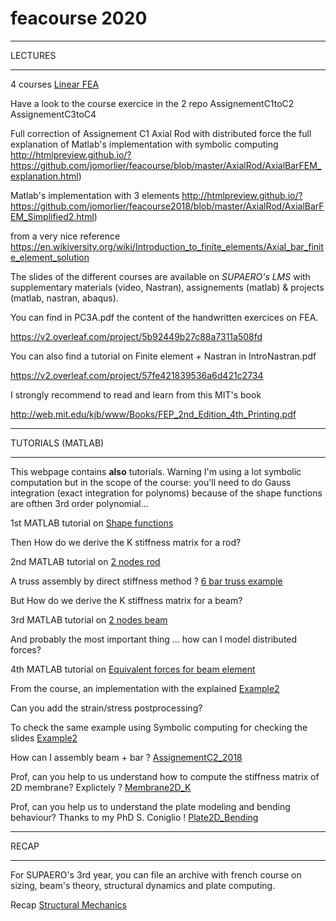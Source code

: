 # feacourse 2020


****************

LECTURES

****************

4 courses [Linear FEA](https://github.com/jomorlier/feacourse2019/blob/master/ArchiveFEA.zip)



Have a look to the course exercice in the 2 repo
AssignementC1toC2
AssignementC3toC4

Full correction of Assignement C1 Axial Rod with distributed force
the full explanation of Matlab's implementation with symbolic computing
http://htmlpreview.github.io/?https://github.com/jomorlier/feacourse/blob/master/AxialRod/AxialBarFEM_explanation.html)

Matlab's implementation with 3 elements
http://htmlpreview.github.io/?https://github.com/jomorlier/feacourse2018/blob/master/AxialRod/AxialBarFEM_Simplified2.html)

from a very nice reference https://en.wikiversity.org/wiki/Introduction_to_finite_elements/Axial_bar_finite_element_solution



The slides of the different courses are available on *SUPAERO's LMS* with supplementary materials (video, Nastran), assignements (matlab) & projects (matlab, nastran, abaqus).

You can find in PC3A.pdf the content of the handwritten exercices on FEA.

https://v2.overleaf.com/project/5b92449b27c88a7311a508fd

You can also find a tutorial on Finite element + Nastran in IntroNastran.pdf

https://v2.overleaf.com/project/57fe421839536a6d421c2734

I strongly recommend to read and learn from this MIT's book

http://web.mit.edu/kjb/www/Books/FEP_2nd_Edition_4th_Printing.pdf


****************

TUTORIALS (MATLAB)

****************


This webpage contains **also** tutorials. Warning I'm using a lot symbolic computation but in the scope of the course:
you'll need to do Gauss integration (exact integration for polynoms) because of the shape functions are ofthen 3rd order polynomial...


1st MATLAB tutorial on [Shape functions](http://htmlpreview.github.io/?https://github.com/jomorlier/feacourse2018/blob/master/Shape_Functions/ShapeFunction.html)

Then How do we derive the K stiffness matrix for a rod?


2nd MATLAB tutorial on [2 nodes rod](http://htmlpreview.github.io/?https://github.com/jomorlier/feacourse2018/blob/master/K_derivation_Rod/K_derivation2_node.html)

A truss assembly by direct stiffness method ?
[6 bar truss example](http://htmlpreview.github.io/?https://github.com/jomorlier/feacourse2018/blob/master/Truss/CorrectionTruss.html)

But How do we derive the K stiffness matrix for a beam?

3rd MATLAB tutorial on [2 nodes beam](http://htmlpreview.github.io/?https://github.com/jomorlier/feacourse2018/blob/master/K_derivation_Beam/K_derivation_beam.html)

And probably the most important thing ... how can I model distributed forces?

4th MATLAB tutorial on [Equivalent forces for beam element](http://htmlpreview.github.io/?https://github.com/jomorlier/feacourse2018/blob/master/Equivalent_Nodal_force/Equivalent_Nodal_force.html)


From the course, an implementation with the explained [Example2](http://htmlpreview.github.io/?https://github.com/jomorlier/feacourse2018/blob/master/Correction_Example2/Correction_Example2_NoSYM.html)

Can you add the strain/stress postprocessing?

To check the same example using Symbolic computing for checking the slides [Example2](http://htmlpreview.github.io/?https://github.com/jomorlier/feacourse2018/blob/master/Correction_Example2/Correction_Example2.html)

How can I assembly beam + bar ? [AssignementC2_2018](http://htmlpreview.github.io/?https://github.com/jomorlier/feacourse2018/blob/master/AssignementC2_2018/Assignement2_2018_correction.html)

Prof, can you help to us understand how to compute the stiffness matrix of 2D membrane?
Explictely ?  [Membrane2D_K](http://htmlpreview.github.io/?https://github.com/jomorlier/feacourse2018/blob/master/Membrane2D_K/Elementarystiffrecmesh.html)

Prof, can you help us to understand the plate modeling and bending behaviour?
Thanks to my PhD S. Coniglio !  [Plate2D_Bending](http://htmlpreview.github.io/?https://github.com/jomorlier/feacourse2018/blob/master/Plate2D_Bending/plate_el.html)



****************

RECAP

****************

For SUPAERO's 3rd year, you can file an archive with french course on sizing, beam's theory, structural dynamics and plate computing.

Recap [Structural Mechanics](https://github.com/jomorlier/feacourse2019/blob/master/Recap_1A_2A_SUPAERO.zip)



